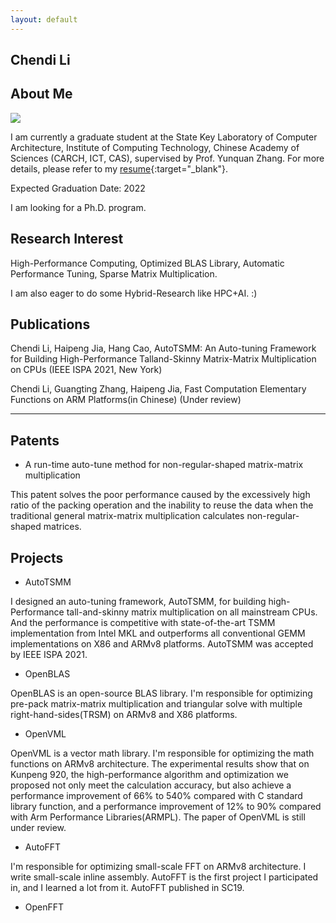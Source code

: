 ```yaml
---
layout: default
---
```


## Chendi Li

## About Me

<img class="profile-picture" src="sherlock.jpg">

I am currently a graduate student at the State Key Laboratory of Computer Architecture, Institute of Computing Technology, Chinese Academy of Sciences (CARCH, ICT, CAS), supervised by Prof. Yunquan Zhang. For more details, please refer to my [resume](https://www.chendi.gq/Chendi_Li_Resume.pdf){:target="_blank"}.

Expected Graduation Date: 2022

I am looking for a Ph.D. program.

## Research Interest

High-Performance Computing, Optimized BLAS Library, Automatic Performance Tuning, Sparse Matrix Multiplication.

I am also eager to do some Hybrid-Research like HPC+AI. :)

<!---
## News

2021.9.18 I found there are not many works on sparse matrix-matrix multiplication with fault-tolerant

2021.9.16 Recently, I'm doing some research on optimizing sparse matrix-matrix multiplication.

2021.7.13 It seems like SC is more likely to accept works about large-scale applications.

2021.6.14 I finished my paper. I have a plan about submitting a pull request to OpenBLAS, but I don't have enough time to test for all target architecture.
-->

## Publications

Chendi Li, Haipeng Jia, Hang Cao, AutoTSMM: An Auto-tuning Framework for Building High-Performance Talland-Skinny Matrix-Matrix Multiplication on CPUs (IEEE ISPA 2021, New York)

Chendi Li, Guangting Zhang, Haipeng Jia, Fast Computation Elementary Functions on ARM Platforms(in Chinese) (Under review)

---

## Patents
* A run-time auto-tune method for non-regular-shaped matrix-matrix multiplication


This patent solves the poor performance caused by the excessively high ratio of the packing operation and the inability to reuse the data when the traditional general matrix-matrix multiplication calculates non-regular-shaped matrices.

## Projects
* AutoTSMM


I designed an auto-tuning framework, AutoTSMM, for building high-Performance tall-and-skinny matrix multiplication on all mainstream CPUs. And the performance is competitive with state-of-the-art TSMM implementation from Intel MKL and outperforms all conventional GEMM implementations on X86 and ARMv8 platforms. AutoTSMM was accepted by IEEE ISPA 2021.

* OpenBLAS


OpenBLAS is an open-source BLAS library. I'm responsible for optimizing pre-pack matrix-matrix multiplication and triangular solve with multiple right-hand-sides(TRSM) on ARMv8 and X86 platforms.

* OpenVML

OpenVML is a vector math library. I'm responsible for optimizing the math functions on ARMv8 architecture. The experimental results show that on Kunpeng 920, the high-performance algorithm and optimization we proposed not only meet the calculation accuracy, but also achieve a performance improvement of 66\% to 540\% compared with C standard library function, and a performance improvement of 12\% to 90\% compared with Arm Performance Libraries(ARMPL). The paper of OpenVML is still under review.

* AutoFFT
  
I'm responsible for optimizing small-scale FFT on ARMv8 architecture. I write small-scale inline assembly. AutoFFT is the first project I participated in, and I learned a lot from it. AutoFFT published in SC19.

* OpenFFT
